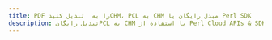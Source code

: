 ---title: PDF را به  تبدیل کنیدCHM، PCL به CHM مبدل رایگان یا Perl SDKdescription: تبدیل رایگانPCL به CHM با استفاده از Perl Cloud APIs & SDK همچنین اسناد PDF را در Cloud ایجاد، ویرایش و رندر کنید.---